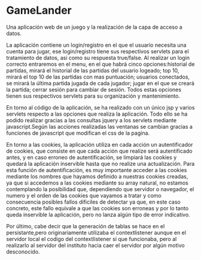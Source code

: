 # GameLander

Una aplicación web de un juego y la realización de la capa de acceso a datos.

La aplicación contiene un login/registro en el que el usuario necesita una cuenta para jugar,
ese login/registro tiene sus respectivos servlets para el tratamiento de datos, asi como su 
respuesta true/false. Al realizar un login correcto entraremos en el menu, en el que habrá 
cinco opciones:historial de partidas, mirará el historial de las partidas del usuario logeado;
top 10, mirará el top 10 de las partidas con mas puntuación; usuarios conectados, se mirará la 
última partida jugada de cada jugador; jugar en el que se creará la partida; cerrar sesión para
cambiar de sesión. Todos estas opciones tienen sus respectivos servlets para su organización y 
mantenimiento.

En torno al código de la aplicación, se ha realizado con un único jsp y varios servlets respecto a
las opciones que realiza la aplicación. Todo ello se ha podido realizar gracias a las consultas jquery 
a los servlets mediante javascript.Según las acciones realizadas las ventanas se cambian gracias a funciones
de javascript que modifican el css de la pagina.

En torno a las cookies, la aplicación utiliza en cada acción un autentificador de cookies, que consiste en que
cada acción que realize será autentificado antes, y en caso erroneo de autentificación, se limpiará las cookies 
y quedará la aplicación inservible hasta que no realize una actualización. Para esta función de autentificación,
es muy importante acceder a las cookies mediante los nombres que hayamos definido a nuestras cookies creadas, ya
que si accedemos a las cookies mediante su array natural, no estamos contemplando la posibilidad que, dependiendo
que servidor o navegador, el numero y el orden de las cookies que vayamos a tratar y como consecuencia posibles 
fallos dificiles de detectar ya que, en este caso concreto, este fallo equivale a que las cookies son erroneas y
por lo tanto queda inservible la aplicación, pero no lanza algún tipo de error indicativo.

Por último, cabe decir que la generación de tablas se hace en el persistante,pero originariamente
utilizaba el contextlistener aunque en el servidor local el codigo del contextlistener si que funcionaba,
pero al realizarlo al servidor del instituto hacia caer el servidor por algún motivo desconocido.

